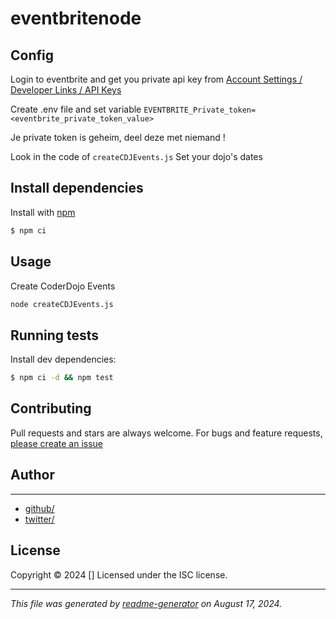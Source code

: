 # eventbritenode

## Config

Login to eventbrite and get you private api key from [Account Settings / Developer Links / API Keys](https://www.eventbrite.be/account-settings/apps)

Create .env file and set variable `EVENTBRITE_Private_token=<eventbrite_private_token_value>`

Je private token is geheim, deel deze met niemand !

Look in the code of `createCDJEvents.js` Set your dojo's dates 

## Install dependencies

Install with [npm](https://www.npmjs.com/)

```sh
$ npm ci
```

## Usage

Create CoderDojo Events
```sh
node createCDJEvents.js
```

## Running tests

Install dev dependencies:

```sh
$ npm ci -d && npm test
```

## Contributing

Pull requests and stars are always welcome. For bugs and feature requests, [please create an issue](https://github.com/lepirlouit/eventbritenode/issues)

## Author

***

* [github/](https://github.com/)
* [twitter/](http://twitter.com/)

## License

Copyright © 2024 []
Licensed under the ISC license.

***

_This file was generated by [readme-generator](https://github.com/jonschlinkert/readme-generator) on August 17, 2024._
